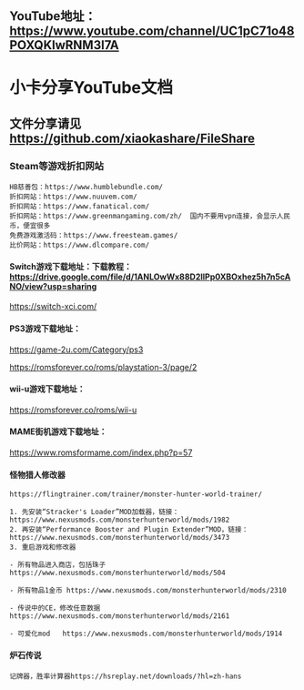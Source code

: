 ## YouTube地址：https://www.youtube.com/channel/UC1pC71o48POXQKlwRNM3l7A

# 小卡分享YouTube文档
## 文件分享请见 https://github.com/xiaokashare/FileShare

### Steam等游戏折扣网站
```
HB慈善包：https://www.humblebundle.com/
折扣网站：https://www.nuuvem.com/
折扣网站：https://www.fanatical.com/
折扣网站：https://www.greenmangaming.com/zh/  国内不要用vpn连接，会显示人民币，便宜很多
免费游戏激活码：https://www.freesteam.games/
比价网站：https://www.dlcompare.com/
```

#### Switch游戏下载地址：下载教程：https://drive.google.com/file/d/1ANLOwWx88D2llPp0XBOxhez5h7n5cANO/view?usp=sharing
https://switch-xci.com/


#### PS3游戏下载地址：
https://game-2u.com/Category/ps3

https://romsforever.co/roms/playstation-3/page/2

#### wii-u游戏下载地址： 
https://romsforever.co/roms/wii-u

#### MAME街机游戏下载地址：
https://www.romsformame.com/index.php?p=57
#### 怪物猎人修改器
```
https://flingtrainer.com/trainer/monster-hunter-world-trainer/

1. 先安装“Stracker's Loader”MOD加载器，链接：https://www.nexusmods.com/monsterhunterworld/mods/1982
2. 再安装“Performance Booster and Plugin Extender”MOD，链接：https://www.nexusmods.com/monsterhunterworld/mods/3473
3. 重启游戏和修改器

- 所有物品进入商店，包括珠子 https://www.nexusmods.com/monsterhunterworld/mods/504

- 所有物品1金币 https://www.nexusmods.com/monsterhunterworld/mods/2310

- 传说中的CE，修改任意数据  https://www.nexusmods.com/monsterhunterworld/mods/2161

- 可爱化mod   https://www.nexusmods.com/monsterhunterworld/mods/1914
```
#### 炉石传说
```
记牌器，胜率计算器https://hsreplay.net/downloads/?hl=zh-hans
```
